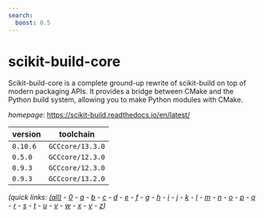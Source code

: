 ```yaml
---
search:
  boost: 0.5
---
```

# scikit-build-core

Scikit-build-core is a complete ground-up rewrite of scikit-build on top of modern packaging APIs. It provides a bridge between CMake and the Python build system, allowing you to make Python modules with CMake.

*homepage*: <https://scikit-build.readthedocs.io/en/latest/>

version | toolchain
--------|----------
``0.10.6`` | ``GCCcore/13.3.0``
``0.5.0`` | ``GCCcore/12.3.0``
``0.9.3`` | ``GCCcore/12.3.0``
``0.9.3`` | ``GCCcore/13.2.0``


*(quick links: [(all)](../index.md) - [0](../0/index.md) - [a](../a/index.md) - [b](../b/index.md) - [c](../c/index.md) - [d](../d/index.md) - [e](../e/index.md) - [f](../f/index.md) - [g](../g/index.md) - [h](../h/index.md) - [i](../i/index.md) - [j](../j/index.md) - [k](../k/index.md) - [l](../l/index.md) - [m](../m/index.md) - [n](../n/index.md) - [o](../o/index.md) - [p](../p/index.md) - [q](../q/index.md) - [r](../r/index.md) - [s](../s/index.md) - [t](../t/index.md) - [u](../u/index.md) - [v](../v/index.md) - [w](../w/index.md) - [x](../x/index.md) - [y](../y/index.md) - [z](../z/index.md))*

